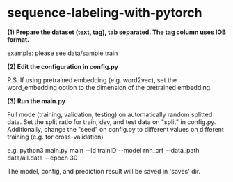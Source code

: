 # sequence-labeling-with-pytorch

<b>(1) Prepare the dataset (text, tag), tab separated. The tag column uses IOB format.</b>

example: please see data/sample.train

<b>(2) Edit the configuration in config.py</b>

P.S. If using pretrained embedding (e.g. word2vec), set the word_embedding option to the dimension of the pretrained embedding.

<b>(3) Run the main.py </b>

Full mode (training, validation, testing) on automatically random splitted data. Set the split ratio for train, dev, and test data on "split" in config.py. Additionally, change the "seed" on config.py to different values on different training (e.g. for cross-validation)
    
e.g. python3 main.py main --id trainID --model rnn_crf --data_path data/all.data --epoch 30

The model, config, and prediction result will be saved in 'saves' dir.
